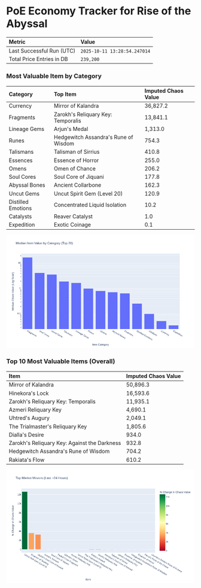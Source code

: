 # PoE Economy Tracker for Rise of the Abyssal

<!-- START_MAINTENANCE -->
| Metric | Value |
|:---|:---|
| Last Successful Run (UTC) | `2025-10-11 13:28:54.247014` |
| Total Price Entries in DB | `239,200` |

<!-- END_MAINTENANCE -->

<!-- START_DATAFRAME_DEBUG -->
<!-- END_DATAFRAME_DEBUG -->

<!-- START_CATEGORY_ANALYSIS -->
### Most Valuable Item by Category
| Category | Top Item | Imputed Chaos Value |
| :--- | :--- | :--- |
| Currency | Mirror of Kalandra | 36,827.2 |
| Fragments | Zarokh's Reliquary Key: Temporalis | 13,841.1 |
| Lineage Gems | Arjun's Medal | 1,313.0 |
| Runes | Hedgewitch Assandra's Rune of Wisdom | 754.3 |
| Talismans | Talisman of Sirrius | 410.8 |
| Essences | Essence of Horror | 255.0 |
| Omens | Omen of Chance | 206.2 |
| Soul Cores | Soul Core of Jiquani | 177.8 |
| Abyssal Bones | Ancient Collarbone | 162.3 |
| Uncut Gems | Uncut Spirit Gem (Level 20) | 120.9 |
| Distilled Emotions | Concentrated Liquid Isolation | 10.2 |
| Catalysts | Reaver Catalyst | 1.0 |
| Expedition | Exotic Coinage | 0.1 |


![Category Analysis Chart](charts/category_analysis.png)
<!-- END_ANALYSIS -->

<!-- START_ANALYSIS -->
### Top 10 Most Valuable Items (Overall)
| Item | Imputed Chaos Value |
| :--- | :--- |
| Mirror of Kalandra | 50,896.3 |
| Hinekora's Lock | 16,593.6 |
| Zarokh's Reliquary Key: Temporalis | 11,935.1 |
| Azmeri Reliquary Key | 4,690.1 |
| Uhtred's Augury | 2,049.1 |
| The Trialmaster's Reliquary Key | 1,805.6 |
| Dialla's Desire | 934.0 |
| Zarokh's Reliquary Key: Against the Darkness | 932.8 |
| Hedgewitch Assandra's Rune of Wisdom | 704.2 |
| Rakiata's Flow | 610.2 |


![Market Movers Chart](charts/market_movers.png)
<!-- END_ANALYSIS -->
